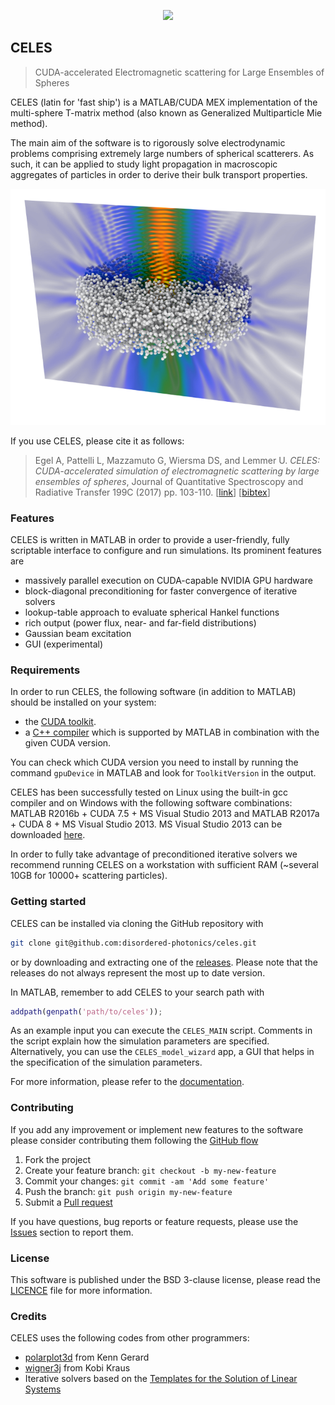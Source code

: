 <p align="center">
<img src="https://disordered-photonics.github.io/celes/readme_logo.svg", height="150">
</p>

## CELES
> CUDA-accelerated Electromagnetic scattering for Large Ensembles of Spheres

CELES (latin for 'fast ship') is a MATLAB/CUDA MEX implementation of the multi-sphere T-matrix method (also known as Generalized Multiparticle Mie method).

The main aim of the software is to rigorously solve electrodynamic problems comprising extremely large numbers of spherical scatterers. As such, it can be applied to study light propagation in macroscopic aggregates of particles in order to derive their bulk transport properties.

![coverimage](documentation/images/coverimage.png)

If you use CELES, please cite it as follows:

> Egel A, Pattelli L, Mazzamuto G, Wiersma DS, and Lemmer U.
_CELES: CUDA-accelerated simulation of electromagnetic scattering by large ensembles of spheres_,
Journal of Quantitative Spectroscopy and Radiative Transfer 199C (2017) pp. 103-110. [[link](https://doi.org/10.1016/j.jqsrt.2017.05.010)] [[bibtex](documentation/celes.bib)]

### Features
CELES is written in MATLAB in order to provide a user-friendly, fully scriptable interface to configure and run simulations. Its prominent features are

* massively parallel execution on CUDA-capable NVIDIA GPU hardware
* block-diagonal preconditioning for faster convergence of iterative solvers
* lookup-table approach to evaluate spherical Hankel functions
* rich output (power flux, near- and far-field distributions)
* Gaussian beam excitation
* GUI (experimental)

### Requirements
In order to run CELES, the following software (in addition to MATLAB) should be installed on your system:
* the [CUDA toolkit](https://developer.nvidia.com/cuda-downloads).
* a [C++ compiler](https://it.mathworks.com/support/compilers.html) which is supported by MATLAB in combination with the given CUDA version.

You can check which CUDA version you need to install by running the command `gpuDevice` in MATLAB and look for `ToolkitVersion` in the output.

CELES has been successfully tested on Linux using the built-in gcc compiler and on Windows with the following software combinations: MATLAB R2016b + CUDA 7.5 + MS Visual Studio 2013 and MATLAB R2017a + CUDA 8 + MS Visual Studio 2013. 
MS Visual Studio 2013 can be downloaded [here](https://www.microsoft.com/en-us/download/details.aspx?id=48138).

In order to fully take advantage of preconditioned iterative solvers we recommend running CELES on a workstation with sufficient RAM (~several 10GB for 10000+ scattering particles).

### Getting started
CELES can be installed via cloning the GitHub repository with
```bash
git clone git@github.com:disordered-photonics/celes.git
```
or by downloading and extracting one of the [releases](https://github.com/disordered-photonics/celes/releases). Please note that the releases do not always represent the most up to date version.

In MATLAB, remember to add CELES to your search path with
```matlab
addpath(genpath('path/to/celes'));
```

As an example input you can execute the `CELES_MAIN` script. Comments in the script explain how the simulation parameters are specified. Alternatively, you can use the `CELES_model_wizard` app, a GUI that helps in the specification of the simulation parameters.

For more information, please refer to the
[documentation](https://disordered-photonics.github.io/celes/).

### Contributing
If you add any improvement or implement new features to the software please consider contributing them following the [GitHub flow](https://guides.github.com/introduction/flow/)

1. Fork the project
2. Create your feature branch: `git checkout -b my-new-feature`
3. Commit your changes: `git commit -am 'Add some feature'`
4. Push the branch: `git push origin my-new-feature`
5. Submit a [Pull request](https://github.com/disordered-photonics/celes/pulls)

If you have questions, bug reports or feature requests, please use the [Issues](https://github.com/disordered-photonics/celes/issues) section to report them.

### License
This software is published under the BSD 3-clause license, please read the [LICENCE](LICENCE) file for more information.

### Credits
CELES uses the following codes from other programmers:
* [polarplot3d](https://it.mathworks.com/matlabcentral/fileexchange/13200-3d-polar-plot/content/polarplot3d.m) from Kenn Gerard
* [wigner3j](https://it.mathworks.com/matlabcentral/fileexchange/20619-wigner3j-symbol) from Kobi Kraus
* Iterative solvers based on the [Templates for the Solution of Linear Systems](http://it.mathworks.com/matlabcentral/fileexchange/2158-templates-for-the-solution-of-linear-systems)
